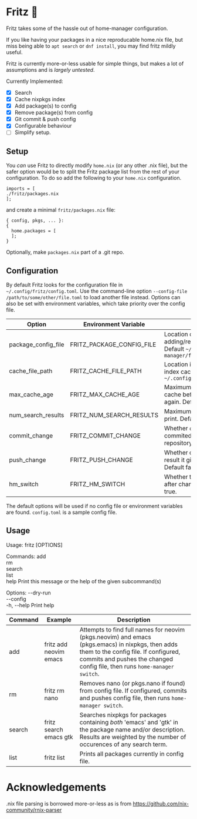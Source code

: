 # Fritz 🐎

Fritz takes some of the hassle out of home-manager configuration.

If you like having your packages in a nice reproducable home.nix file, but miss being able to `apt search` or `dnf install`, you may find fritz mildly useful.

Fritz is currently more-or-less usable for simple things, but makes a lot of assumptions and is *largely untested*.

Currently Implemented:
- [x] Search
- [x] Cache nixpkgs index
- [x] Add package(s) to config
- [x] Remove package(s) from config
- [x] Git commit & push config
- [x] Configurable behaviour
- [ ] Simplify setup.

## Setup

You *can* use Fritz to directly modify `home.nix` (or any other .nix file), but the safer option would be to split the Fritz package list from the rest of your configuration. To do so add the following to your `home.nix` configuration.

```{nix}
imports = [
./fritz/packages.nix
];
```

and create a minimal `fritz/packages.nix` file:

```{nix}
{ config, pkgs, ... }:
{
  home.packages = [ 
  ];
}
```

Optionally, make `packages.nix` part of a .git repo.

## Configuration

By default Fritz looks for the configuration file in `~/.config/fritz/config.toml`. Use the command-line option `--config-file /path/to/some/other/file.toml` to load another file instead.
Options can also be set with environment variables, which take priority over the config file.

| Option                | Environment Variable         | Description                                                                                                                   |
|-----------------------|------------------------------|-------------------------------------------------------------------------------------------------------------------------------|
| package\_config\_file | FRITZ\_PACKAGE\_CONFIG\_FILE | Location of the .nix file Fritz will be adding/removing packages to/from. Default `~/.config/home-manager/fritz/packages.nix` |
| cache\_file\_path     | FRITZ\_CACHE\_FILE\_PATH     | Location in which to store the nixpkgs index cache. Default `~/.config/fritz/nixpkgs_cache.msgpack`                           |
| max\_cache\_age       | FRITZ\_MAX\_CACHE\_AGE       | Maximum age of the nixpkgs index cache before the index will be fetched again. Default `12h`                                  |
| num\_search\_results  | FRITZ\_NUM\_SEARCH\_RESULTS  | Maximum number of search results to print. Default 10.                                                                        |
| commit_change         | FRITZ_COMMIT_CHANGE          | Whether `config_file` changes will be commited (if `config_file` is in a .git repository. Default false.                      |
| push\_change          | FRITZ\_PUSH\_CHANGE          | Whether changes to `config_file` will result it git pushing the config file repo. Default false.                              |
| hm_switch             | FRITZ\_HM\_SWITCH            | Whether to run `home-manager switch` after changes to config file. Default true.                                              |
 
 
The default options will be used if no config file or environment variables are found.
`config.toml` is a sample config file.

## Usage

Usage: fritz [OPTIONS] <COMMAND>

Commands:
  add     
  rm      
  search  
  list    
  help    Print this message or the help of the given subcommand(s)

Options:
      --dry-run          
      --config <CONFIG>  
  -h, --help             Print help
  

| Command | Example                | Description                                                                                                                                                                                                            |
|---------|------------------------|------------------------------------------------------------------------------------------------------------------------------------------------------------------------------------------------------------------------|
| add     | fritz add neovim emacs | Attempts to find full names for neovim (pkgs.neovim) and emacs (pkgs.emacs) in nixpkgs, then adds them to the config file. If configured, commits and pushes the changed config file, then runs `home-manager switch`. |
| rm      | fritz rm nano          | Removes nano (or pkgs.nano if found) from config file. If configured, commits and pushes config file, then runs `home-manager switch`.                                                                                 |
| search  | fritz search emacs gtk | Searches nixpkgs for packages containing *both* 'emacs' and 'gtk' in the package name and/or description. Results are weighted by the number of occurences of any search term.                                         |
| list    | fritz list             | Prints all packages currently in config file.                                                                                                                                                                          |


# Acknowledgements

.nix file parsing is borrowed more-or-less as is from https://github.com/nix-community/rnix-parser
